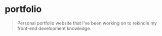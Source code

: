 # portfolio
> Personal portfolio website that I've been working on to rekindle my front-end development knowledge.
